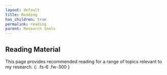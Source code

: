 ```yaml
---
layout: default
title: Reading
has_children: true
permalink: reading
parent: Research tools
---
```


## Reading Material

This page provides recommended reading for a range of topics relevant to my research.
{: .fs-6 .fw-300 }
